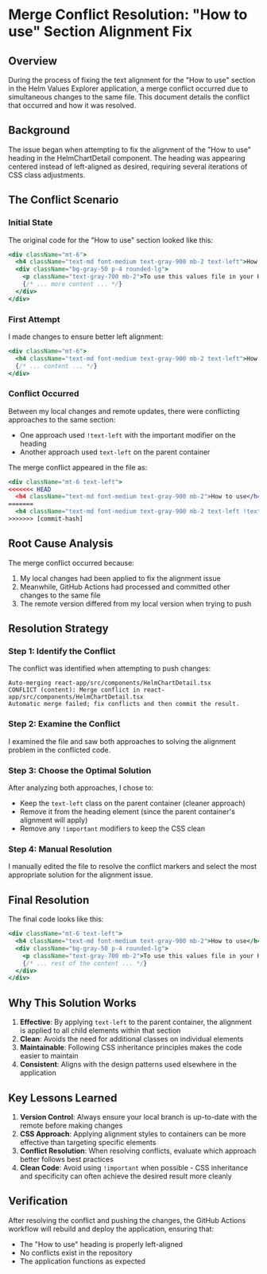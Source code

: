 # Merge Conflict Resolution: "How to use" Section Alignment Fix

## Overview

During the process of fixing the text alignment for the "How to use" section in the Helm Values Explorer application, a merge conflict occurred due to simultaneous changes to the same file. This document details the conflict that occurred and how it was resolved.

## Background

The issue began when attempting to fix the alignment of the "How to use" heading in the HelmChartDetail component. The heading was appearing centered instead of left-aligned as desired, requiring several iterations of CSS class adjustments.

## The Conflict Scenario

### Initial State
The original code for the "How to use" section looked like this:
```jsx
<div className="mt-6">
  <h4 className="text-md font-medium text-gray-900 mb-2 text-left">How to use</h4>
  <div className="bg-gray-50 p-4 rounded-lg">
    <p className="text-gray-700 mb-2">To use this values file in your Helm installation:</p>
    {/* ... more content ... */}
  </div>
</div>
```

### First Attempt
I made changes to ensure better left alignment:
```jsx
<div className="mt-6">
  <h4 className="text-md font-medium text-gray-900 mb-2 text-left">How to use</h4>
  {/* ... content ... */}
</div>
```

### Conflict Occurred
Between my local changes and remote updates, there were conflicting approaches to the same section:
- One approach used `!text-left` with the important modifier on the heading
- Another approach used `text-left` on the parent container

The merge conflict appeared in the file as:
```jsx
<div className="mt-6 text-left">
<<<<<<< HEAD
  <h4 className="text-md font-medium text-gray-900 mb-2">How to use</h4>
=======
  <h4 className="text-md font-medium text-gray-900 mb-2 text-left !text-left">How to use</h4>
>>>>>>> [commit-hash]
```

## Root Cause Analysis

The merge conflict occurred because:
1. My local changes had been applied to fix the alignment issue
2. Meanwhile, GitHub Actions had processed and committed other changes to the same file
3. The remote version differed from my local version when trying to push

## Resolution Strategy

### Step 1: Identify the Conflict
The conflict was identified when attempting to push changes:
```
Auto-merging react-app/src/components/HelmChartDetail.tsx
CONFLICT (content): Merge conflict in react-app/src/components/HelmChartDetail.tsx
Automatic merge failed; fix conflicts and then commit the result.
```

### Step 2: Examine the Conflict
I examined the file and saw both approaches to solving the alignment problem in the conflicted code.

### Step 3: Choose the Optimal Solution
After analyzing both approaches, I chose to:
- Keep the `text-left` class on the parent container (cleaner approach)
- Remove it from the heading element (since the parent container's alignment will apply)
- Remove any `!important` modifiers to keep the CSS clean

### Step 4: Manual Resolution
I manually edited the file to resolve the conflict markers and select the most appropriate solution for the alignment issue.

## Final Resolution

The final code looks like this:
```jsx
<div className="mt-6 text-left">
  <h4 className="text-md font-medium text-gray-900 mb-2">How to use</h4>
  <div className="bg-gray-50 p-4 rounded-lg">
    <p className="text-gray-700 mb-2">To use this values file in your Helm installation:</p>
    {/* ... rest of the content ... */}
  </div>
</div>
```

## Why This Solution Works

1. **Effective**: By applying `text-left` to the parent container, the alignment is applied to all child elements within that section
2. **Clean**: Avoids the need for additional classes on individual elements
3. **Maintainable**: Following CSS inheritance principles makes the code easier to maintain
4. **Consistent**: Aligns with the design patterns used elsewhere in the application

## Key Lessons Learned

1. **Version Control**: Always ensure your local branch is up-to-date with the remote before making changes
2. **CSS Approach**: Applying alignment styles to containers can be more effective than targeting specific elements
3. **Conflict Resolution**: When resolving conflicts, evaluate which approach better follows best practices
4. **Clean Code**: Avoid using `!important` when possible - CSS inheritance and specificity can often achieve the desired result more cleanly

## Verification

After resolving the conflict and pushing the changes, the GitHub Actions workflow will rebuild and deploy the application, ensuring that:
- The "How to use" heading is properly left-aligned
- No conflicts exist in the repository
- The application functions as expected